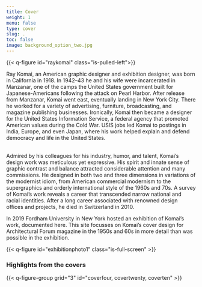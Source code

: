 ```yaml
---
title: Cover
weight: 1
menu: false
type: cover
slug: .
toc: false
image: background_option_two.jpg
---
```

<div class="komai_image">
{{< q-figure id="raykomai" class="is-pulled-left">}}
</div>
<p>
Ray Komai, an American graphic designer and exhibition designer, was born in California in 1918. In 1942–43 he and his wife were incarcerated in Manzanar, one of the camps the United States government built for Japanese-Americans following the attack on Pearl Harbor. After release from Manzanar, Komai went east, eventually landing in New York City. There he worked for a variety of advertising, furniture, broadcasting, and magazine publishing businesses. Ironically, Komai then became a designer for the United States Information Service, a federal agency that promoted American values during the Cold War. USIS jobs led Komai to postings in India, Europe, and even Japan, where his work helped explain and defend democracy and life in the United States.<br><br>

Admired by his colleagues for his industry, humor, and talent, Komai’s design work was meticulous yet expressive. His spirit and innate sense of graphic contrast and balance attracted considerable attention and many commissions. He designed in both two and three dimensions in variations of the modernist idiom, from American commercial modernism to the supergraphics and orderly international style of the 1960s and 70s. A survey of Komai’s work reveals a career that transcended narrow national and racial identities. After a long career associated with renowned design offices and projects, he died in Switzerland in 2010.

In 2019 Fordham University in New York hosted an exhibition of Komai’s work, documented here. This site focusses on Komai’s cover design for Architectural Forum magazine in the 1950s and 60s in more detail than was possible in the exhibition.
</p>

{{< q-figure id="exhibitionphoto1" class="is-full-screen" >}}

### Highlights from the covers
{{< q-figure-group grid="3" id="coverfour, covertwenty, coverten" >}}
